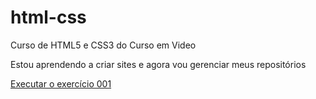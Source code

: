 # html-css
 Curso de HTML5 e CSS3 do Curso em Video

 Estou aprendendo a criar sites e agora vou gerenciar meus repositórios
 
 <a href="https://anadurasio.github.io/html-css/exercícios/ex001/index.html">Executar o exercício 001</a>

